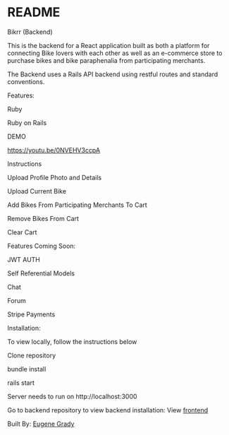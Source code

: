 # README

Bikrr (Backend)

This is the backend for a React application built as both a platform for connecting Bike lovers with each other as well as an e-commerce store to purchase bikes and bike paraphenalia from participating merchants.

The Backend uses a Rails API backend using restful routes and standard conventions.

Features:

Ruby

Ruby on Rails

DEMO

https://youtu.be/0NVEHV3ccpA

Instructions

Upload Profile Photo and Details

Upload Current Bike

Add Bikes From Participating Merchants To Cart

Remove Bikes From Cart

Clear Cart

Features Coming Soon:

JWT AUTH

Self Referential Models

Chat

Forum

Stripe Payments

Installation:

To view locally, follow the instructions below

Clone repository

bundle install

rails start

Server needs to run on http://localhost:3000

Go to backend repository to view backend installation: View [frontend](https://github.com/Genegrady/Bikrr-app)

Built By: [Eugene Grady](https://github.com/Genegrady)
